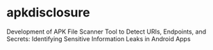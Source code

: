 # apkdisclosure
Development of APK File Scanner Tool to Detect URIs, Endpoints, and Secrets: Identifying Sensitive Information Leaks in Android Apps
